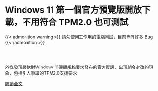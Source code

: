 # Windows 11 第一個官方預覽版開放下載，不用符合 TPM2.0 也可測試

<!--more-->
<!--438-->


{{< admonition warning >}}
請勿使用工作用的電腦測試，目前尚有許多 Bug
{{< /admonition >}}

<br><br/>

外媒發現微軟對Windows 11硬體規格要求發布的官方資訊，出現朝令夕改的現象，包括引人爭議的TPM2.0支援要求

[閱讀全文](https://www.facebook.com/netwargame/posts/3999329143449239)
